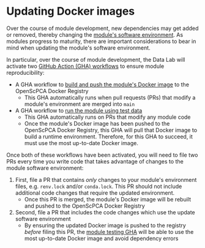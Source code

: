 # Updating Docker images

Over the course of module development, new dependencies may get added or removed, thereby changing the [module's software environment](../managing-software/index.md).
As modules progress to maturity, there are important considerations to bear in mind when updating the module's software environment.

In particular, over the course of module development, the Data Lab will activate two [GitHub Action (GHA) workflows](../workflows/index.md) to ensure module reproducibility:

- A GHA workflow to [build and push the module's Docker image](#STUB_LINK../workflows/docker-build-gha.md) to the OpenScPCA Docker Registry
    - This GHA automatically runs when pull requests (PRs) that modify a module's environment are merged into `main`
- A GHA workflow to [run the module using test data](../workflows/run-module-gha.md)
    - This GHA automatically runs on PRs that modify any module code
    - Once the module's Docker image has been pushed to the OpenScPCA Docker Registry, this GHA will pull that Docker image to build a runtime environment.
    Therefore, for this GHA to succeed, it must use the most up-to-date Docker image.

Once both of these workflows have been activated, you will need to file two PRs every time you write code that takes advantage of changes to the module software environment:

1. First, file a PR that contains _only_ changes to your module's environment files, e.g. `renv.lock` and/or `conda.lock`.
This PR should not include additional code changes that require the updated environment.
    - Once this PR is merged, the module's Docker image will be rebuilt and pushed to the OpenScPCA Docker Registry
1. Second, file a PR that includes the code changes which use the update software environment
    - By ensuring the updated Docker image is pushed to the registry _before_ filing this PR, the [module testing GHA](../workflows/run-module-gha.md) will be able to use the most up-to-date Docker image and avoid dependency errors
